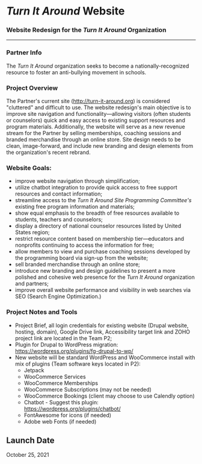 # _Turn It Around_ Website
### Website Redesign for the _Turn It Around_ Organization


___


### Partner Info
The _Turn It Around_ organization seeks to become a nationally-recognized resource to foster an anti-bullying movement in schools. 



### Project Overview
The Partner's current site (http://turn-it-around.org) is considered "cluttered" and difficult to use. The website redesign's main objective is to improve site navigation and functionality—allowing visitors (often students or counselors) quick and easy access to existing support resources and program materials. Additionally, the website will serve as a new revenue stream for the Partner by selling memberships, coaching sessions and branded merchandise through an online store. Site design needs to be clean, image-forward, and include new branding and design elements from the organization's recent rebrand. 



### Website Goals:
+ improve website navigation through simplification;
+ utilize chatbot integration to provide quick access to free support resources and contact information;
+ streamline access to the _Turn It Around Site Programming Committee's_ existing free program information and materials;
+ show equal emphasis to the breadth of free resources available to students, teachers and counselors;
+ display a directory of national counselor resources listed by United States region;
+ restrict resource content based on membership tier—educators and nonprofits continuing to access the information for free;  
+ allow members to view and purchase coaching sessions developed by the programming board via sign-up from the website;
+ sell branded merchandise through an online store;
+ introduce new branding and design guidelines to present a more polished and cohesive web presence for the _Turn It Around_ organization and partners;
+ improve overall website performance and visibility in web searches via SEO (Search Engine Optimization.)



### Project Notes and Tools
+ Project Brief, all login credentials for existing website (Drupal website, hosting, domain), Google Drive link, Accessibility target link and ZOHO project link are located in the Team P2;
+ Plugin for Drupal to WordPress migration: https://wordpress.org/plugins/fg-drupal-to-wp/
+ New website will be standard WordPress and WooCommerce install with mix of plugins (Team software keys located in P2):
    - Jetpack
    - WooCommerce Services
    - WooCommerce Memberships
    - WooCommerce Subscriptions (may not be needed)
    - WooCommerce Bookings (client may choose to use Calendly option)
    - Chatbot - Suggest this plugin: https://wordpress.org/plugins/chatbot/
    - FontAwesome for icons (if needed)
    - Adobe web Fonts (if needed)



## Launch Date
October 25, 2021
